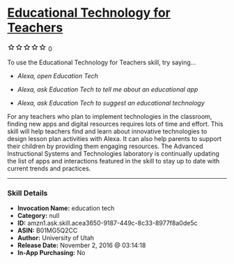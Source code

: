 # [Educational Technology for Teachers](http://alexa.amazon.com/#skills/amzn1.ask.skill.acea3650-9187-449c-8c33-8977f8a0de5c)
![0 stars](../../images/ic_star_border_black_18dp_1x.png)![0 stars](../../images/ic_star_border_black_18dp_1x.png)![0 stars](../../images/ic_star_border_black_18dp_1x.png)![0 stars](../../images/ic_star_border_black_18dp_1x.png)![0 stars](../../images/ic_star_border_black_18dp_1x.png) 0

To use the Educational Technology for Teachers skill, try saying...

* *Alexa, open Education Tech*

* *Alexa, ask Education Tech to tell me about an educational app*

* *Alexa, ask Education Tech to suggest an educational technology*

For any teachers who plan to implement technologies in the classroom, finding new apps and digital resources requires lots of time and effort. This skill will help teachers find and learn about innovative technologies to design lesson plan activities with Alexa. It can also help parents to support their children by providing them engaging resources. The Advanced Instructional Systems and Technologies laboratory is continually updating the list of apps and interactions featured in the skill to stay up to date with current trends and practices.

***

### Skill Details

* **Invocation Name:** education tech
* **Category:** null
* **ID:** amzn1.ask.skill.acea3650-9187-449c-8c33-8977f8a0de5c
* **ASIN:** B01MG5Q2CC
* **Author:** University of Utah
* **Release Date:** November 2, 2016 @ 03:14:18
* **In-App Purchasing:** No
